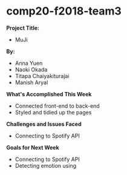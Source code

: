 # comp20-f2018-team3

**Project Title:**
* MuJi

**By:**
* Anna Yuen
* Naoki Okada
* Titapa Chaiyakiturajai
* Manish Aryal

**What's Accomplished This Week**
* Connected front-end to back-end
* Styled and tidied up the pages

**Challenges and Issues Faced**
* Connecting to Spotify API

**Goals for Next Week**
* Connecting to Spotify API
* Detecting emotion using 
